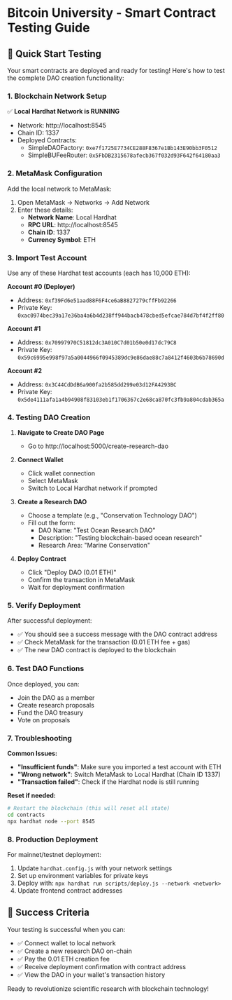 # Bitcoin University - Smart Contract Testing Guide

## 🚀 Quick Start Testing

Your smart contracts are deployed and ready for testing! Here's how to test the complete DAO creation functionality:

### 1. Blockchain Network Setup

✅ **Local Hardhat Network is RUNNING**
- Network: http://localhost:8545
- Chain ID: 1337
- Deployed Contracts:
  - SimpleDAOFactory: `0xe7f1725E7734CE288F8367e1Bb143E90bb3F0512`
  - SimpleBUFeeRouter: `0x5FbDB2315678afecb367f032d93F642f64180aa3`

### 2. MetaMask Configuration

Add the local network to MetaMask:
1. Open MetaMask → Networks → Add Network
2. Enter these details:
   - **Network Name**: Local Hardhat
   - **RPC URL**: http://localhost:8545
   - **Chain ID**: 1337
   - **Currency Symbol**: ETH

### 3. Import Test Account

Use any of these Hardhat test accounts (each has 10,000 ETH):

**Account #0 (Deployer)**
- Address: `0xf39Fd6e51aad88F6F4ce6aB8827279cffFb92266`
- Private Key: `0xac0974bec39a17e36ba4a6b4d238ff944bacb478cbed5efcae784d7bf4f2ff80`

**Account #1**
- Address: `0x70997970C51812dc3A010C7d01b50e0d17dc79C8`
- Private Key: `0x59c6995e998f97a5a0044966f0945389dc9e86dae88c7a8412f4603b6b78690d`

**Account #2**
- Address: `0x3C44CdDdB6a900fa2b585dd299e03d12FA4293BC`
- Private Key: `0x5de4111afa1a4b94908f83103eb1f1706367c2e68ca870fc3fb9a804cdab365a`

### 4. Testing DAO Creation

1. **Navigate to Create DAO Page**
   - Go to http://localhost:5000/create-research-dao
   
2. **Connect Wallet**
   - Click wallet connection
   - Select MetaMask 
   - Switch to Local Hardhat network if prompted
   
3. **Create a Research DAO**
   - Choose a template (e.g., "Conservation Technology DAO")
   - Fill out the form:
     - DAO Name: "Test Ocean Research DAO"
     - Description: "Testing blockchain-based ocean research"
     - Research Area: "Marine Conservation"
   
4. **Deploy Contract**
   - Click "Deploy DAO (0.01 ETH)"
   - Confirm the transaction in MetaMask
   - Wait for deployment confirmation

### 5. Verify Deployment

After successful deployment:
- ✅ You should see a success message with the DAO contract address
- ✅ Check MetaMask for the transaction (0.01 ETH fee + gas)
- ✅ The new DAO contract is deployed to the blockchain

### 6. Test DAO Functions

Once deployed, you can:
- Join the DAO as a member
- Create research proposals
- Fund the DAO treasury
- Vote on proposals

### 7. Troubleshooting

**Common Issues:**
- **"Insufficient funds"**: Make sure you imported a test account with ETH
- **"Wrong network"**: Switch MetaMask to Local Hardhat (Chain ID 1337)
- **"Transaction failed"**: Check if the Hardhat node is still running

**Reset if needed:**
```bash
# Restart the blockchain (this will reset all state)
cd contracts
npx hardhat node --port 8545
```

### 8. Production Deployment

For mainnet/testnet deployment:
1. Update `hardhat.config.js` with your network settings
2. Set up environment variables for private keys
3. Deploy with: `npx hardhat run scripts/deploy.js --network <network>`
4. Update frontend contract addresses

## 🎯 Success Criteria

Your testing is successful when you can:
- ✅ Connect wallet to local network
- ✅ Create a new research DAO on-chain
- ✅ Pay the 0.01 ETH creation fee
- ✅ Receive deployment confirmation with contract address
- ✅ View the DAO in your wallet's transaction history

Ready to revolutionize scientific research with blockchain technology!